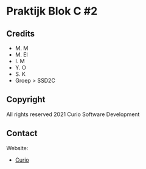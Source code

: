# Praktijk Blok C #2

> 

## Credits

- M. M
- M. El
- I. M
- Y. O
- S. K
- Groep > SSD2C

## Copyright

All rights reserved 2021 Curio Software Development

## Contact

Website:

- [Curio](https://www.curio.nl)
